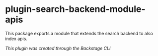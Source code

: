 # plugin-search-backend-module-apis

This package exports a module that extends the search backend to also index apis.

_This plugin was created through the Backstage CLI_
